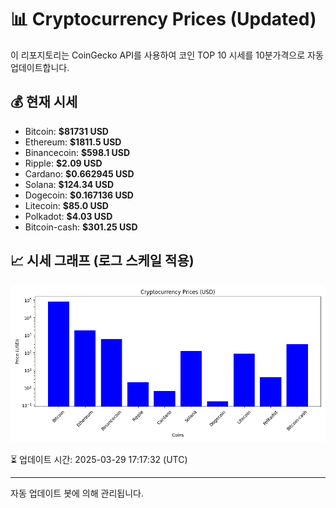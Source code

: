 
# 📊 Cryptocurrency Prices (Updated)

이 리포지토리는 CoinGecko API를 사용하여 코인 TOP 10 시세를 10분가격으로 자동 업데이트합니다.

## 💰 현재 시세
- Bitcoin: **$81731 USD**
- Ethereum: **$1811.5 USD**
- Binancecoin: **$598.1 USD**
- Ripple: **$2.09 USD**
- Cardano: **$0.662945 USD**
- Solana: **$124.34 USD**
- Dogecoin: **$0.167136 USD**
- Litecoin: **$85.0 USD**
- Polkadot: **$4.03 USD**
- Bitcoin-cash: **$301.25 USD**

## 📈 시세 그래프 (로그 스케일 적용)
![Crypto Prices](crypto_prices.png)

⏳ 업데이트 시간: 2025-03-29 17:17:32 (UTC)

---
자동 업데이트 봇에 의해 관리됩니다.
